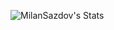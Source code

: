 ![MilanSazdov's Stats](https://github-readme-stats.vercel.app/api?username=MilanSazdov&theme=tokyonight&show_icons=true&hide_border=false&count_private=true)
